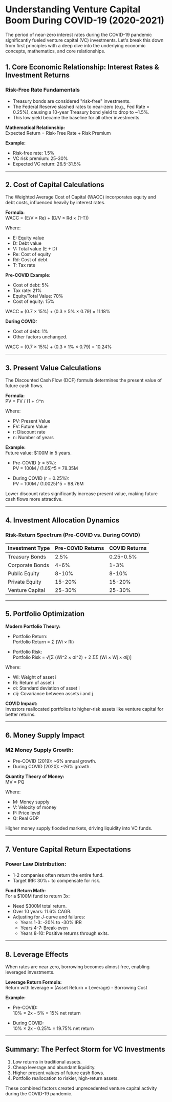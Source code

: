 # Understanding Venture Capital Boom During COVID-19 (2020-2021)

The period of near-zero interest rates during the COVID-19 pandemic significantly fueled venture capital (VC) investments. Let's break this down from first principles with a deep dive into the underlying economic concepts, mathematics, and core relationships.

## 1. Core Economic Relationship: Interest Rates & Investment Returns

### Risk-Free Rate Fundamentals
- Treasury bonds are considered "risk-free" investments.
- The Federal Reserve slashed rates to near-zero (e.g., Fed Rate = 0.25%), causing a 10-year Treasury bond yield to drop to ~1.5%.
- This low yield became the baseline for all other investments.

**Mathematical Relationship:**  
Expected Return = Risk-Free Rate + Risk Premium  

**Example:**  
- Risk-free rate: 1.5%  
- VC risk premium: 25-30%  
- Expected VC return: 26.5-31.5%  

---

## 2. Cost of Capital Calculations

The Weighted Average Cost of Capital (WACC) incorporates equity and debt costs, influenced heavily by interest rates.

**Formula:**  
WACC = (E/V × Re) + (D/V × Rd × (1-T))  

Where:  
- E: Equity value  
- D: Debt value  
- V: Total value (E + D)  
- Re: Cost of equity  
- Rd: Cost of debt  
- T: Tax rate  

**Pre-COVID Example:**  
- Cost of debt: 5%  
- Tax rate: 21%  
- Equity/Total Value: 70%  
- Cost of equity: 15%  

WACC = (0.7 × 15%) + (0.3 × 5% × 0.79) = 11.18%  

**During COVID:**  
- Cost of debt: 1%  
- Other factors unchanged.  

WACC = (0.7 × 15%) + (0.3 × 1% × 0.79) = 10.24%  

---

## 3. Present Value Calculations

The Discounted Cash Flow (DCF) formula determines the present value of future cash flows.

**Formula:**  
PV = FV / (1 + r)^n  

Where:  
- PV: Present Value  
- FV: Future Value  
- r: Discount rate  
- n: Number of years  

**Example:**  
Future value: $100M in 5 years.  

- Pre-COVID (r = 5%):  
  PV = 100M / (1.05)^5 = 78.35M  

- During COVID (r = 0.25%):  
  PV = 100M / (1.0025)^5 = 98.76M  

Lower discount rates significantly increase present value, making future cash flows more attractive.

---

## 4. Investment Allocation Dynamics

### Risk-Return Spectrum (Pre-COVID vs. During COVID)

| Investment Type  | Pre-COVID Returns | COVID Returns |
|-------------------|-------------------|---------------|
| Treasury Bonds    | 2.5%             | 0.25-0.5%     |
| Corporate Bonds   | 4-6%             | 1-3%          |
| Public Equity     | 8-10%            | 8-10%         |
| Private Equity    | 15-20%           | 15-20%        |
| Venture Capital   | 25-30%           | 25-30%        |

---

## 5. Portfolio Optimization

**Modern Portfolio Theory:**  

- Portfolio Return:  
  Portfolio Return = Σ (Wi × Ri)  

- Portfolio Risk:  
  Portfolio Risk = √[Σ (Wi^2 × σi^2) + 2 ΣΣ (Wi × Wj × σij)]  

Where:  
- Wi: Weight of asset i  
- Ri: Return of asset i  
- σi: Standard deviation of asset i  
- σij: Covariance between assets i and j  

**COVID Impact:**  
Investors reallocated portfolios to higher-risk assets like venture capital for better returns.

---

## 6. Money Supply Impact

### M2 Money Supply Growth:  
- Pre-COVID (2019): ~6% annual growth.  
- During COVID (2020): ~26% growth.  

**Quantity Theory of Money:**  
MV = PQ  

Where:  
- M: Money supply  
- V: Velocity of money  
- P: Price level  
- Q: Real GDP  

Higher money supply flooded markets, driving liquidity into VC funds.

---

## 7. Venture Capital Return Expectations

### Power Law Distribution:  
- 1-2 companies often return the entire fund.  
- Target IRR: 30%+ to compensate for risk.  

**Fund Return Math:**  
For a $100M fund to return 3x:  
- Need $300M total return.  
- Over 10 years: 11.6% CAGR.  
- Adjusting for J-curve and failures:  
  - Years 1-3: -20% to -30% IRR  
  - Years 4-7: Break-even  
  - Years 8-10: Positive returns through exits.  

---

## 8. Leverage Effects

When rates are near zero, borrowing becomes almost free, enabling leveraged investments.

**Leverage Return Formula:**  
Return with leverage = (Asset Return × Leverage) - Borrowing Cost  

**Example:**  
- Pre-COVID:  
  10% × 2x - 5% = 15% net return  

- During COVID:  
  10% × 2x - 0.25% = 19.75% net return  

---

## Summary: The Perfect Storm for VC Investments

1. Low returns in traditional assets.  
2. Cheap leverage and abundant liquidity.  
3. Higher present values of future cash flows.  
4. Portfolio reallocation to riskier, high-return assets.  

These combined factors created unprecedented venture capital activity during the COVID-19 pandemic.
